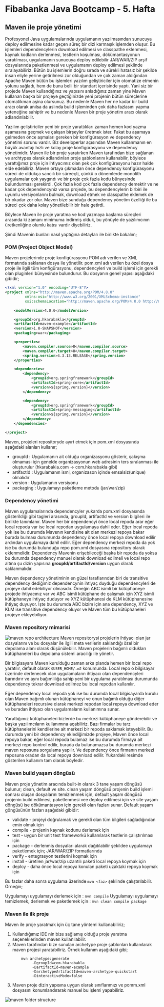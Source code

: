 # Fibabanka Java Bootcamp - 5. Hafta

## Maven ile proje yönetimi
Profesyonel Java uygulamalarında uygulamanın yazılmasından sunucuya deploy edilmesine kadar geçen süreç bir dizi
karmaşık işlemden oluşur. Bu işlemleri dependencylerin download edilmesi ve classpathe eklenmesi, kaynak kodların derlenmesi,
testlerin koşulması, dökümantasyonun yaratılması, uygulamanın sunucuya deploy edilebilir JAR/WAR/ZIP arşif dosyalarında 
paketlenmesi ve uygulamanın deploy edilmesi şeklinde sıralayabiliriz. Bütün bu işlemlerin doğru sırada ve sürekli hatasız bir şekilde
insan eliyle yerine getirilmesi zor olduğundan ve çok zaman aldığından Apache Maven bütün bu işlemleri yazılım geliştiriciler
için otomatize etmenin yolunu sağladı, hem de bunu belli bir standart içerisinde yaptı. Yani siz bir projede Maven kullandığınız ve yapısını
anladığınız zaman yine Maven kullanan başka bir projeye geçtiğinizde yeni projenin bütün süreçlerine otomatikman aşina olursunuz. 
Bu nedenle Maven her ne kadar bir build aracı olarak anılsa da aslında build işleminden çok daha fazlasını yapma yeteneğine 
sahiptir ve bu nedenle Maven bir proje yönetim aracı olarak adlandırılabilir.

Yazılım geliştiriciler yeni bir proje yarattıkları zaman hemen kod yazma aşamasına geçmek ve çalışan birşeyler üretmek ister. 
Fakat bu aşamaya gelmeden önce aşmaları gereken bir konfigürasyon ve dependency yönetimi sorunu vardır. Biz developerlar 
açısından Maven kullanmanın en büyük avantajı hızlı ve kolay proje konfigürasyonu ve dependency yönetimidir. Maven ile bir 
proje yaratırken Maven tarafından bize sağlanan ve archtypes olarak adlandırılan proje şablonlarını kullanabilir, böylece 
yarattığımız proje için ihtiyacımız olan pek çok konfigürasyonu hazır halde elde edebiliriz. Maven ortaya çıkmadan önce 
dependency konfigürasyonu süreci de oldukça sancılı bir süreeçti, çünkü o dönemlerde monolith uygulamalar çok yaygındı ve bir 
proje çok fazla kodu bünyesinde bulundurması gerekirdi. Çok fazla kod çok fazla dependency demektir ve ne kadar çok 
dependencyniz varsa projede, bu dependencylerin birbiri ile uyumlu versiyonlarını bulmak, download etmek ve classpathe 
eklemek de bir okadar zor olur. Maven bize sunduğu dependency yönetim özelliği ile bu süreci çok daha kolay yönetilebilir 
bir hale getirdi.

Böylece Maven ile proje yaratma ve kod yazmaya başlama süreçleri arasında ki zamanı minimuma indirmiş olduk, bu yönüyle 
de yazılımcının üretkenliğine olumlu katısı vardır diyebiliriz.

Şimdi Mavenin bunları nasıl yaptığına detayları ile birlikte bakalım;

### POM (Project Object Model)
Maven projelerinde proje konfigürasyonu POM adı verilen ve XML formatında saklanan dosya ile yönetilir. pom.xml adı verilen 
bu özel dosya proje ile ilgili tüm konfigürasyonu, dependencyleri ve build işlemi için gerekli olan pluginleri bünyesinde
bulundurur. Bu dosyanın genel yapısı aşağıdaki gibidir;

```xml
<?xml version="1.0" encoding="UTF-8"?>
<project xmlns="http://maven.apache.org/POM/4.0.0"
         xmlns:xsi="http://www.w3.org/2001/XMLSchema-instance"
         xsi:schemaLocation="http://maven.apache.org/POM/4.0.0 http://maven.apache.org/xsd/maven-4.0.0.xsd">
    
    <modelVersion>4.0.0</modelVersion>

    <groupId>org.hkarabakla</groupId>
    <artifactId>maven-example</artifactId>
    <version>1.0-SNAPSHOT</version>
    <packaging>war</packaging>

    <properties>
        <maven.compiler.source>8</maven.compiler.source>
        <maven.compiler.target>8</maven.compiler.target>
        <spring.version>4.3.13.RELEASE</spring.version>
    </properties>

    <dependencies>
        <dependency>
            <groupId>org.springframework</groupId>
            <artifactId>spring-core</artifactId>
            <version>${spring.version}</version>
        </dependency>

        <dependency>
            <groupId>org.springframework</groupId>
            <artifactId>spring-messaging</artifactId>
            <version>${spring.version}</version>
        </dependency>
    </dependencies>

</project>
```
Maven, projeleri repositoryde ayırt etmek için pom.xml dosyasında aşağıdaki alanları kullanır;

* groupId : Uygulamanın ait olduğu organizasyonu gösterir, çakışma olmaması için genelde organizasyonun web adresinin ters sıralanması ile oluşturulur (hkarabakla.com -> com.hkarabakla gibi)
* artifactId : Uygulamanın ismi, organizason içinde emsalsiz(unique) olmalıdır
* version : Uygulamanın versiyonu
* packaging : Uygulamayı paketleme metodu (jar/war/zip)

### Dependency yönetimi
Maven uygulamalarında dependencyler yukarda pom.xml dosyasında gösterildiği gibi <dependencies></dependencies> tagleri arasında,
groupId, artifactId ve version bilgileri ile birlikte tanımlanır. Maven her bir dependencyi önce local repoda arar eğer local
repoda var ise local repodan uygulamaya dahil eder. Eğer local repoda yok ise bu durumda Mavenın kendisine ait olan merkezi
repoya bakar burada bulması durumunda dependency önce local repoya download edilir ardından uygulamaya dahil edilir. Eğer 
dependency merkezi repoda da yok ise bu durumda bulunduğu repo pom.xml dosyasına repository olarak eklenmelidir. Dependency 
Mavenin erişebileceği başka bir repoda da yoksa bu durumda dependency manuel olarak download edilmeli ve local repo altına şu dizin yapısına 
**groupId/artifactId/version** uygun olarak saklanmalıdır.

Maven dependency yönetiminin en güzel taraflarından biri de transitive dependency dediğimiz dependencynin ihtiyaç duyduğu dependencyleri
de projeye dahil edebiliyor olmasıdır. Örneğin ABC isimli bir kütüphaneye projede ihtiyacınız var ve ABC isimli kütüphane
de çalışmak için XYZ isimli kütüphaneye ihtiyaç duduyor ve XYZ kütüphanesi de KLM kütüphanesine ihtiyaç duyuyor. İşte bu durumda
ABC bizim için ana dependency, XYZ ve KLM ise transitive dependency oluyor ve Maven tüm bu kütüphaneleri projeye ekleyebiliyor.

### Maven repository mimarisi
![maven repo architecture](images/maven_repo_arch.png)
Maven repositorysi projelerin ihtiyacı olan jar dosyalarını ve bu dosyalar ile ilgili meta verilerin saklandığı özel bir depolama
alanı olarak düşünülebilir. Maven projelerin bağımlı oldukları kütüphaneleri bu depolama sistemi aracılığı ile yönetir.

Bir bilgisayara Maven kurulduğu zaman arka planda hemen bir local repo yaratılır, default olarak `$USER_HOME/.m2` konumunda.
Local repo o bilgisayar üzerinde derlenecek olan uygulamaların ihtiyacı olan dependencyleri barındırır ve aynı bağımlılığa
sahip yeni bir uygulama yaratılması durumunda dependency tekrar download edilmez bu local repodan kullanılır.

Eğer dependency local repoda yok ise bu durumda local bilgisayarda kurulu olan Maven bağımlı olunan kütüphaneyi ve onun bağımlı
olduğu diğer kütüphaneleri recursive olarak merkezi repodan local repoya download eder ve buradan ihtiyacı olan uygulamaların
kullanımına sunar.

Yarattığımız kütüphaneleri bizlerde bu merkezi kütüphaneye gönderebilir ve başka yazılımcıların kullanımına açabiliriz. Bazı
firmalar bu tarz kütüphanelerini kendilerine ait merkezi bir repoda saklamak isteyebilir. Bu durumda yeni bir dependency eklediğimizde
projeye, Maven önce local repoya bakar, eğer local repoda bulamaz ise bu durumda firmaya ait merkezi repo kontrol edilir,
burada da bulunamazsa bu durumda merkezi maven reposuna sorgulama yapılır. Ve dependency önce firmanın merkezi reposuna oradan
da local repoya download edilir. Yukardaki resimde gösterilen kullanım tam olarak böyledir.

### Maven build yaşam döngüsü
Maven proje yönetim aracında built-in olarak 3 tane yaşam döngüsü bulunur; clean, default ve site. clean yaşam döngüsü projenin 
build işlemi sonrası oluşan dosyalarını temizlenmek için, default yaşam döngüsü projenin build edilmesi, paketlenmesi vee deploy edilmesi
için ve site yaşam döngüsü ise dökümantasyon için gerekli olan fazları sunar. Default yaşam göngüsünün fazları aşağıdaki gibidir:

* validate - projeyi doğrulamak ve gerekli olan tüm bilgileri sağladığından emin olmak için
* compile - projenin kaynak kodunu derlemek için
* test - uygun bir unit test frameworkü kullanılarak testlerin çalıştırılması için
* package - derlenmiş dosyaları alarak dağıtılabilir şekildee uygulamayı paketlemek için; JAR/WAR/ZIP formatlarında
* verify - entegrasyon testlerini koşmak için
* install - üretilen jar/war/zip uzantılı paketi local repoya koymak için
* deploy - daha önce local repoya konulan paketi uzaktaki repoya koymak için

Bu fazlar daha sonra uygulama üzerinde `mvn <faz>` şeklinde çalıştırılabilir. Örneğin;

Uygulamayı uygulamayı derlemek için : `mvn compile`
Uygulamayı uygulamayı temizlemek, derlemek ve paketlemek için : `mvn clean compile package`

### Maven ile ilk proje
Maven ile proje yaratmak için üç tane yöntemi kullanabiliriz;
1. Kullandığımız IDE nin bize sağlamış olduğu proje yaratma seçeneklerinden maven kullanılabilir.
2. Maven tarafından bize sunulan archetype proje şablonları kullanılarak maven projesi yaratabiliriz. Örnek kullanım aşağıdaki gibi;
   ```shell
       mvn archetype:generate
            -DgroupId=com.hkarabakla
            -DartifactId=maven-example
            -DarchetypeArtifactId=maven-archetype-quickstart
            -DinteractiveMode=false
   ```
3. Maven proje dizin yapısına uygun olarak sınıflarımızı ve pomm.xml dosyasını konumlandırarak manuel bu işlemi yapabiliriz.

![maven folder structure](images/maven_folder_structure.png)


